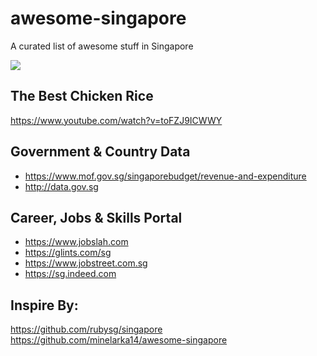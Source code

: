 # awesome-singapore
A curated list of awesome stuff in Singapore

![](https://www.crossed-flag-pins.com/animated-flag-gif/gifs/Singapore_240-animated-flag-gifs.gif)

## The Best Chicken Rice

https://www.youtube.com/watch?v=toFZJ9ICWWY

## Government & Country Data

- https://www.mof.gov.sg/singaporebudget/revenue-and-expenditure
- http://data.gov.sg

## Career, Jobs & Skills Portal

- https://www.jobslah.com
- https://glints.com/sg
- https://www.jobstreet.com.sg
- https://sg.indeed.com

## Inspire By:
https://github.com/rubysg/singapore
https://github.com/minelarka14/awesome-singapore
